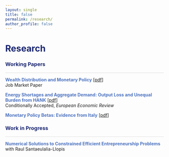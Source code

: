 ```yaml
---
layout: single
title: false
permalink: /research/
author_profile: false
---
```

<h1 style="color:rgb(27,39,113);">Research</h1> 

<h3 style="color:rgb(27,39,113);">Working Papers</h3> 

<hr style = "height:0.5px;border-width:0;color:gray;background-color:rgb(216,216,216)">

<span style="color:rgb(78,116,192);">**Wealth Distribution and Monetary Policy**</span> [[pdf](/upload/wp/JMP_hank.pdf)] 
<br> 
Job Market Paper
<br>

<span style="color:rgb(78,116,192);">**Energy Shortages and Aggregate Demand: Output Loss and Unequal Burden from HANK**</span> [[pdf](/upload/wp/energy_hank.pdf)] <br> 
Conditionally Accepted, <em>European Economic Review</em> 
<br>

<span style="color:rgb(78,116,192);">**Monetary Policy Betas: Evidence from Italy**</span> [[pdf](/upload/wp/MPB.pdf)]
<br> 

<h3 style="color:rgb(27,39,113);">Work in Progress</h3> 

<hr style = "height:0.5px;border-width:0;color:gray;background-color:rgb(216,216,216)">

<span style="color:rgb(78,116,192);">**Numerical Solutions to Constrained Efficient Entrepreneurship Problems**</span><br> 
with Raul Santaeulalia-Llopis 
<br>

  <br>
    <br>
      <br>
        <br>
          <br>
            <br>
              <br>
                <br>
                  <br>
                    <br>
